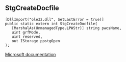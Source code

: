 ## StgCreateDocfile

```
[DllImport("ole32.dll", SetLastError = true)]
public static extern int StgCreateDocfile(
   [MarshalAs(UnmanagedType.LPWStr)] string pwcsName,
   uint grfMode,
   uint reserved,
   out IStorage ppstgOpen
);
```

[Microsoft documentation](https://docs.microsoft.com/en-us/windows/win32/api/ole2/nf-ole2-stgcreatedocfile)
